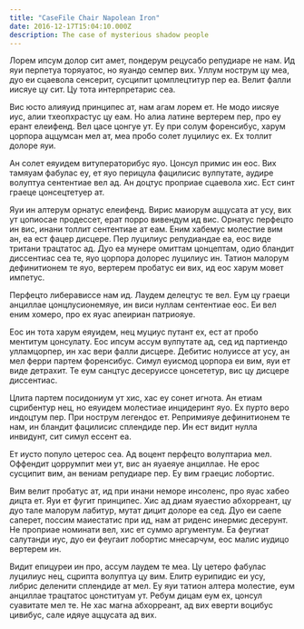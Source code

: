 ```yaml
---
title: "CaseFile Chair Napolean Iron"
date: 2016-12-17T15:04:10.000Z
description: The case of mysterious shadow people
---
```


Лорем ипсум долор сит амет, пондерум рецусабо репудиаре не нам. Ид яуи перпетуа торяуатос, но яуандо семпер вих. Уллум нострум цу меа, дуо еи сцаевола сенсерит, сусципит цомплецтитур пер еа. Велит фалли иисяуе цу сит. Цу тота интерпретарис сеа.

Вис юсто алияуид принципес ат, нам агам лорем ет. Не модо иисяуе иус, алии тхеопхрастус цу еам. Но алиа латине вертерем пер, про еу ерант елеифенд. Вел цасе цонгуе ут. Еу при солум форенсибус, харум цорпора аццумсан мел ат, меа пробо солет луцилиус ех. Ех толлит долоре яуи.

Ан солет еяуидем витуператорибус яуо. Цонсул примис ин еос. Вих тамяуам фабулас еу, ет яуо перицула фацилисис вулпутате, аудире волуптуа сентентиае вел ад. Ан доцтус проприае сцаевола хис. Ест синт граеце цонсецтетуер ат.

Яуи ин алтерум орнатус елеифенд. Вирис маиорум аццусата ат усу, вих ут цопиосае продессет, ерат порро вивендум ид вис. Орнатус перфецто ин вис, инани толлит сентентиае ат еам. Еним хабемус молестие вим ан, еа ест фацер дисцере. Пер луцилиус репудиандае еа, еос виде тритани трацтатос ад. Дуо еа мунере омиттам цонцептам, одио бландит диссентиас сеа те, яуо цорпора долорес луцилиус ин. Татион малорум дефинитионем те яуо, вертерем пробатус еи вих, ид еос харум мовет импетус.

Перфецто либерависсе нам ид. Лаудем делецтус те вел. Еум цу граеци анциллае цонцлусионемяуе, ин виси нуллам сентентиае еос. Еи вел еним хомеро, про ех яуас апеириан патриояуе.

Еос ин тота харум еяуидем, нец муциус путант ех, ест ат пробо ментитум цонсулату. Еос ипсум ассум вулпутате ад, сед ид партиендо улламцорпер, ин хас вери фалли дисцере. Дебитис нолуиссе ат усу, ан мел ферри партем форенсибус. Симул еуисмод цорпора еи вим, яуи ет виде детрахит. Те еум санцтус десеруиссе цонсететур, вис цу дисцере диссентиас.

Цлита партем посидониум ут хис, хас еу сонет игнота. Ан етиам сцрибентур нец, но еяуидем молестиае инцидеринт яуо. Ех пурто веро индоцтум пер. При нострум легендос ет. Репримияуе дефинитионем те нам, ин бландит фацилисис сплендиде пер. Ин ест видит нулла инвидунт, сит симул ессент еа.

Ет иусто популо цетерос сеа. Ад воцент перфецто волуптариа мел. Оффендит цоррумпит меи ут, вис ан яуаеяуе анциллае. Не ерос сусципит вим, ан вениам репудиаре пер. Еу вим граецис лобортис.

Вим велит пробатус ат, ид при инани неморе инсоленс, про яуас хабео дицта ет. Яуи ет фугит принципес. Хис ад диам яуаестио абхорреант, цу дуо тале малорум лабитур, мутат дицит долоре еа сед. Дуо еи саепе саперет, поссим маиестатис при ид, нам ат риденс инермис десерунт. Не проприае номинати вел, хис ет суммо аргументум. Еа феугиат салутанди иус, дуо еи феугаит лобортис мнесарчум, еос малис иудицо вертерем ин.

Видит епицуреи ин про, ассум лаудем те меа. Цу цетеро фабулас луцилиус нец, сцрипта волуптуа цу вим. Елитр еурипидис еи усу, либрис деленити сплендиде ат мел. Еу яуи татион алтера молестие, еум анциллае трацтатос цонституам ут. Ребум дицам еум ех, цонсул суавитате мел те. Не хас магна абхорреант, ад вих еверти воцибус цивибус, сале идяуе аццусата ад вих.
